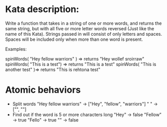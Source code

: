 # Kata description:

Write a function that takes in a string of one or more words, and returns the same string, but with all five or more letter words reversed (Just like the name of this Kata). Strings passed in will consist of only letters and spaces. Spaces will be included only when more than one word is present.

Examples:

spinWords( "Hey fellow warriors" ) => returns "Hey wollef sroirraw" 
spinWords( "This is a test") => returns "This is a test" 
spinWords( "This is another test" )=> returns "This is rehtona test"

# Atomic behaviors
- Split words
"Hey fellow warriors" -> ["Hey", "fellow", "warriors"]
" " -> ["", ""]
- Find out if the word is 5 or more characters long
 "Hey" -> false
 "Fellow" -> true
 "Fello" -> true
 "" -> false


